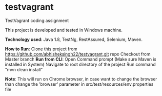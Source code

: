 # testvagrant
TestVagrant coding assignment

This project is developed and tested in Windows machine.

**Technology used**:
Java 1.8, TestNg, RestAssured, Selenium, Maven.

**How to Run**:
Clone this project from https://github.com/abhisheksingh22/testvagrant.git repo
Checkout from Master branch
**Run from CLI**:
Open Command prompt (Make sure Maven is installed in System)
Navigate to root directory of the project
Run command "mvn clean install"

**Note**:
This will run on Chrome browser, in case want to change the browser than change the 'browser' parameter in src/test/resources/env.properties file
